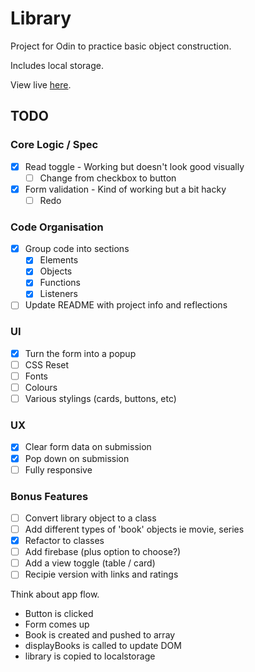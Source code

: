 # Library

Project for Odin to practice basic object construction.

Includes local storage.

View live [here](https://chargrilledchook.github.io/library/).

## TODO

### Core Logic / Spec

- [x] Read toggle - Working but doesn't look good visually
  - [ ] Change from checkbox to button
- [x] Form validation - Kind of working but a bit hacky
  - [ ] Redo

### Code Organisation

- [x] Group code into sections
  - [x] Elements
  - [x] Objects
  - [x] Functions
  - [x] Listeners
- [ ] Update README with project info and reflections

### UI
- [x] Turn the form into a popup
- [ ] CSS Reset
- [ ] Fonts
- [ ] Colours
- [ ] Various stylings (cards, buttons, etc)

### UX
- [x] Clear form data on submission
- [x] Pop down on submission
- [ ] Fully responsive

### Bonus Features

- [ ] Convert library object to a class
- [ ] Add different types of 'book' objects ie movie, series
- [x] Refactor to classes
- [ ] Add firebase (plus option to choose?)
- [ ] Add a view toggle (table / card)
- [ ] Recipie version with links and ratings

Think about app flow.
* Button is clicked
* Form comes up
* Book is created and pushed to array
* displayBooks is called to update DOM
* library is copied to localstorage
